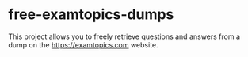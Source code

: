 # free-examtopics-dumps
This project allows you to freely retrieve questions and answers from a dump on the https://examtopics.com website.
